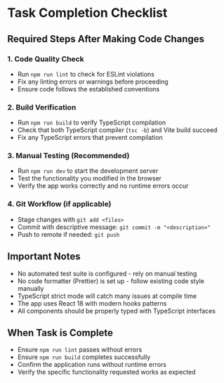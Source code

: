 # Task Completion Checklist

## Required Steps After Making Code Changes

### 1. Code Quality Check
- Run `npm run lint` to check for ESLint violations
- Fix any linting errors or warnings before proceeding
- Ensure code follows the established conventions

### 2. Build Verification  
- Run `npm run build` to verify TypeScript compilation
- Check that both TypeScript compiler (`tsc -b`) and Vite build succeed
- Fix any TypeScript errors that prevent compilation

### 3. Manual Testing (Recommended)
- Run `npm run dev` to start the development server
- Test the functionality you modified in the browser
- Verify the app works correctly and no runtime errors occur

### 4. Git Workflow (if applicable)
- Stage changes with `git add <files>`
- Commit with descriptive message: `git commit -m "<description>"`
- Push to remote if needed: `git push`

## Important Notes
- No automated test suite is configured - rely on manual testing
- No code formatter (Prettier) is set up - follow existing code style manually
- TypeScript strict mode will catch many issues at compile time
- The app uses React 18 with modern hooks patterns
- All components should be properly typed with TypeScript interfaces

## When Task is Complete
- Ensure `npm run lint` passes without errors
- Ensure `npm run build` completes successfully
- Confirm the application runs without runtime errors
- Verify the specific functionality requested works as expected
